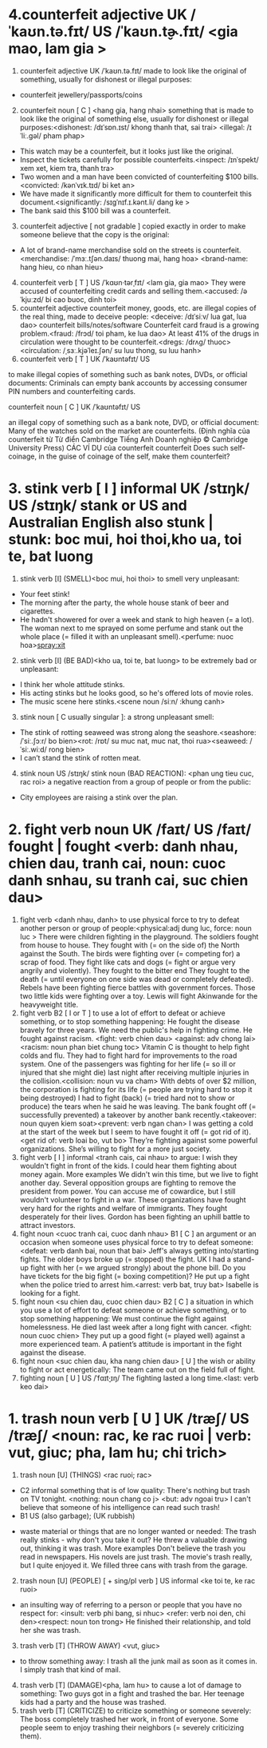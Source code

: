 # 4.counterfeit adjective UK  /ˈkaʊn.tə.fɪt/ US  /ˈkaʊn.t̬ɚ.fɪt/ <gia mao, lam gia >
1. counterfeit adjective UK  /ˈkaʊn.tə.fɪt/
made to look like the original of something, usually for dishonest or illegal purposes:
- counterfeit jewellery/passports/coins
2. counterfeit noun [ C ] <hang gia, hang nhai>
something that is made to look like the original of something else, usually for dishonest or illegal purposes:<dishonest: /dɪˈsɒn.ɪst/ khong thanh that, sai trai> <illegal: /ɪˈliː.ɡəl/ pham phap>
- This watch may be a counterfeit, but it looks just like the original.
- Inspect the tickets carefully for possible counterfeits.<inspect: /ɪnˈspekt/ xem xet, kiem tra, thanh tra>
- Two women and a man have been convicted of counterfeiting $100 bills.<convicted: /kənˈvɪk.tɪd/ bi ket an>
- We have made it significantly more difficult for them to counterfeit this document.<significantly: /sɪɡˈnɪf.ɪ.kənt.li/ dang ke >
- The bank said this $100 bill was a counterfeit.
3. counterfeit adjective [ not gradable ]
copied exactly in order to make someone believe that the copy is the original:
- A lot of brand-name merchandise sold on the streets is counterfeit.<merchandise:  /ˈmɜː.tʃən.daɪs/ thuong mai, hang hoa> <brand-name: hang hieu, co nhan hieu>
4. counterfeit verb [ T ] US  /ˈkɑʊn·tərˌfɪt/ <lam gia, gia mao>
They were accused of counterfeiting credit cards and selling them.<accused: /əˈkjuːzd/ bi cao buoc, dinh toi>
5. counterfeit adjective 
counterfeit money, goods, etc. are illegal copies of the real thing, made to deceive people: <deceive:  /dɪˈsiːv/ lua gat, lua dao>
counterfeit bills/notes/software
Counterfeit card fraud is a growing problem.<fraud: /frɔd/ toi pham, ke lua dao>
At least 41% of the drugs in circulation were thought to be counterfeit.<dregs: /drʌɡ/ thuoc> <circulation:  /ˌsɜː.kjəˈleɪ.ʃən/ su luu thong, su luu hanh>
6. counterfeit
verb [ T ]
UK  /ˈkaʊntəfɪt/ US 
 
to make illegal copies of something such as bank notes, DVDs, or official documents:
Criminals can empty bank accounts by accessing consumer PIN numbers and counterfeiting cards.
 
counterfeit
noun [ C ]
UK  /ˈkaʊntəfɪt/ US 
 
an illegal copy of something such as a bank note, DVD, or official document:
Many of the watches sold on the market are counterfeits.
(Định nghĩa của counterfeit từ Từ điển Cambridge Tiếng Anh Doanh nghiệp © Cambridge University Press)
CÁC VÍ DỤ của counterfeit
counterfeit
Does such self-coinage, in the guise of coinage of the self, make them counterfeit?
# 3. stink verb [ I ]   informal UK  /stɪŋk/ US  /stɪŋk/ stank or US and Australian English also stunk | stunk: boc mui, hoi thoi,kho ua, toi te, bat luong 
1. stink verb [I] (SMELL)<boc mui, hoi thoi>
to smell very unpleasant:
- Your feet stink!
- The morning after the party, the whole house stank of beer and cigarettes.
- He hadn't showered for over a week and stank to high heaven (= a lot).
The woman next to me sprayed on some perfume and stank out the whole place (= filled it with an unpleasant smell).<perfume: nuoc hoa><spray:xit>
2. stink verb [I] (BE BAD)<kho ua, toi te, bat luong>
to be extremely bad or unpleasant:
- I think her whole attitude stinks.
- His acting stinks but he looks good, so he's offered lots of movie roles.
- The music scene here stinks.<scene noun /siːn/ :khung canh>
3. stink noun [ C usually singular ]: <mui hoi thoi>
a strong unpleasant smell:
- The stink of rotting seaweed was strong along the seashore.<seashore: /ˈsiː.ʃɔːr/ bo bien><rot: /rɒt/ su muc nat, muc nat, thoi rua><seaweed:  /ˈsiː.wiːd/ rong bien>
- I can’t stand the stink of rotten meat.
4. stink noun US  /stɪŋk/
stink noun (BAD REACTION): <phan ung tieu cuc, rac roi>
a negative reaction from a group of people or from the public:
- City employees are raising a stink over the plan.
# 2. fight verb noun UK  /faɪt/ US  /faɪt/ fought | fought <verb: danh nhau, chien dau, tranh cai, noun: cuoc danh snhau, su tranh cai, suc chien dau>
1. fight verb <danh nhau, danh>
to use physical force to try to defeat another person or group of people:<physical:adj dung luc, force: noun luc >
There were children fighting in the playground.
The soldiers fought from house to house.
They fought with (= on the side of) the North against the South.
The birds were fighting over (= competing for) a scrap of food.
They fight like cats and dogs (= fight or argue very angrily and violently).
They fought to the bitter end
They fought to the death (= until everyone on one side was dead or completely defeated).
Rebels have been fighting fierce battles with government forces.
 Those two little kids were fighting over a toy.
 Lewis will fight Akinwande for the heavyweight title.
2. fight verb <chien dau>
B2 [ I or T ]
to use a lot of effort to defeat or achieve something, or to stop something happening:
He fought the disease bravely for three years.
We need the public's help in fighting crime.
He fought against racism. <fight: verb chien dau> <against: adv chong lai> <racism: noun phan biet chung toc>
Vitamin C is thought to help fight colds and flu.
They had to fight hard for improvements to the road system.
One of the passengers was fighting for her life (= so ill or injured that she might die) last night after receiving multiple injuries in the collision.<collision: noun vu va cham>
With debts of over $2 million, the corporation is fighting for its life (= people are trying hard to stop it being destroyed)
I had to fight (back) (= tried hard not to show or produce) the tears when he said he was leaving.
The bank fought off (= successfully prevented) a takeover by another bank recently.<takeover: noun quyen kiem soat><prevent: verb ngan chan>
I was getting a cold at the start of the week but I seem to have fought it off (= got rid of it).<get rid of: verb loai bo, vut bo>
They’re fighting against some powerful organizations.
She’s willing to fight for a more just society.
3. fight verb [ I ] informal <tranh cais, cai nhau>
to argue:
I wish they wouldn't fight in front of the kids.
I could hear them fighting about money again.
 More examples
We didn't win this time, but we live to fight another day.
Several opposition groups are fighting to remove the president from power.
You can accuse me of cowardice, but I still wouldn't volunteer to fight in a war.
These organizations have fought very hard for the rights and welfare of immigrants.
They fought desperately for their lives.
Gordon has been fighting an uphill battle to attract investors.
4. fight noun <cuoc tranh cai, cuoc danh nhau>
B1 [ C ]
an argument or an occasion when someone uses physical force to try to defeat someone:<defeat: verb danh bai, noun that bai>
Jeff's always getting into/starting fights.
The older boys broke up (= stopped) the fight.
UK I had a stand-up fight with her (= we argued strongly) about the phone bill.
Do you have tickets for the big fight (= boxing competition)?
He put up a fight when the police tried to arrest him.<arrest: verb bat, truy bat>
Isabelle is looking for a fight.
5. fight noun <su chien dau, cuoc chien dau>
B2 [ C ]
a situation in which you use a lot of effort to defeat someone or achieve something, or to stop something happening:
We must continue the fight against homelessness.
He died last week after a long fight with cancer. <fight: noun cuoc chien>
They put up a good fight (= played well) against a more experienced team.
A patient’s attitude is important in the fight against the disease.
6. fight noun <suc chien dau, kha nang chien dau>
[ U ]
the wish or ability to fight or act energetically:
The team came out on the field full of fight.
7. fighting noun [ U ] US  /ˈfɑɪt̬·ɪŋ/ <cuoc chien>
The fighting lasted a long time.<last: verb keo dai>
# 1. trash noun verb [ U ] UK  /træʃ/ US  /træʃ/ <noun: rac, ke rac ruoi | verb: vut, giuc; pha, lam hu; chi trich>
1. trash noun [U] (THINGS) <rac ruoi; rac>
- C2 informal something that is of low quality:
There's nothing but trash on TV tonight. <nothing: noun chang co j> <but: adv ngoai tru>
I can't believe that someone of his intelligence can read such trash!
- B1 US (also garbage); (UK rubbish)
+ waste material or things that are no longer wanted or needed:
The trash really stinks - why don't you take it out?
He threw a valuable drawing out, thinking it was trash.
 More examples
Don't believe the trash you read in newspapers.
His novels are just trash.
The movie's trash really, but I quite enjoyed it.
We filled three cans with trash from the garage.
2. trash noun [U] (PEOPLE) [ + sing/pl verb ] US informal <ke toi te, ke rac ruoi>
- an insulting way of referring to a person or people that you have no respect for: <insult: verb phi bang, si nhuc> <refer: verb noi den, chi den><respect: noun ton trong>
He finished their relationship, and told her she was trash.
3. trash verb [T] (THROW AWAY) <vut, giuc>
- to throw something away:
I trash all the junk mail as soon as it comes in.
I simply trash that kind of mail.
4. trash verb [T] (DAMAGE)<pha, lam hu>
to cause a lot of damage to something:
Two guys got in a fight and trashed the bar.
Her teenage kids had a party and the house was trashed.
5. trash verb [T] (CRITICIZE) <chi trich>
to criticize something or someone severely:
The boss completely trashed her work, in front of everyone.
Some people seem to enjoy trashing their neighbors (= severely criticizing them).